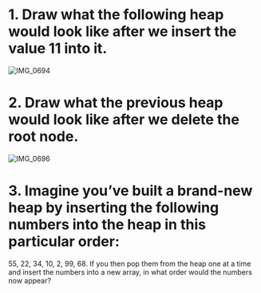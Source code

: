 # 1. Draw what the following heap would look like after we insert the value 11 into it.
![IMG_0694](https://github.com/user-attachments/assets/5cb4d5b7-93e5-4e0a-be56-f725ae1fe5c6)

# 2. Draw what the previous heap would look like after we delete the root node.
![IMG_0696](https://github.com/user-attachments/assets/f6579153-1e15-403e-bdbf-42e8318b6556)

# 3. Imagine you’ve built a brand-new heap by inserting the following numbers into the heap in this particular order: 
55, 22, 34, 10, 2, 99, 68. If you then pop them from the heap one at a time and insert the numbers into a new array, in what order would the numbers now appear?

